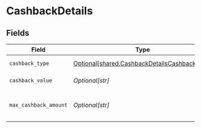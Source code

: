 # CashbackDetails


## Fields

| Field                                                                                                  | Type                                                                                                   | Required                                                                                               | Description                                                                                            |
| ------------------------------------------------------------------------------------------------------ | ------------------------------------------------------------------------------------------------------ | ------------------------------------------------------------------------------------------------------ | ------------------------------------------------------------------------------------------------------ |
| `cashback_type`                                                                                        | [Optional[shared.CashbackDetailsCashbackType]](undefined/models/shared/cashbackdetailscashbacktype.md) | :heavy_minus_sign:                                                                                     | Type of discount                                                                                       |
| `cashback_value`                                                                                       | *Optional[str]*                                                                                        | :heavy_minus_sign:                                                                                     | Value of Discount.                                                                                     |
| `max_cashback_amount`                                                                                  | *Optional[str]*                                                                                        | :heavy_check_mark:                                                                                     | Maximum Value of Cashback allowed.                                                                     |